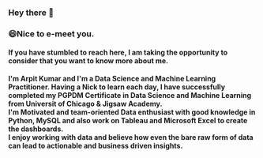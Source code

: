 ### Hey there 👋
### 😄Nice to e-meet you.<br>

#### If you have stumbled to reach here, I am taking the opportunity to consider that you want to know more about me.<br>
**I'm Arpit Kumar and I'm a Data Science and Machine Learning Practitioner. Having a Nick to learn each day, I have successfully completed my PGPDM Certificate in Data Science and Machine Learning from Universit of Chicago & Jigsaw Academy.**<br>
**I'm Motivated and team-oriented Data enthusiast with good knowledge in Python, MySQL and also work on Tableau and Microsoft Excel to create the dashboards.**<br>
**I enjoy working with data and believe how even the bare raw form of data can lead to actionable and business driven insights.**<br>

<!--
**Arpitkr95/Arpitkr95** is a ✨ _special_ ✨ repository because its `README.md` (this file) appears on your GitHub profile.

Here are some ideas to get you started:

- 🔭 I’m currently working on ...
- 🌱 I’m currently learning ...
- 👯 I’m looking to collaborate on ...
- 🤔 I’m looking for help with ...
- 💬 Ask me about ...
- 📫 How to reach me: ...
- 😄 Pronouns: ...
- ⚡ Fun fact: ...
-->
